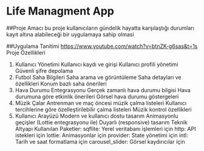 # Life Managment App

##Proje Amacı
bu proje kullanıcıların gündelik hayatta karşılaştığı durumları kayıt altına alabileceği bir uygulamaya sahip olmasi 

##Uygulama Tanitimi
https://www.youtube.com/watch?v=btnZK-g6sas&t=1s
Proje Özellikleri
1. Kullanıcı Yönetimi
Kullanıcı kaydı ve girişi
Kullanıcı profili yönetimi
Güvenli şifre depolama
2. Futbol Saha Bilgileri
Saha arama ve görüntüleme
Saha detayları ve özellikleri
Konum bazlı saha önerileri
3. Hava Durumu Entegrasyonu
Gerçek zamanlı hava durumu bilgisi
Hava durumuna göre etkinlik önerileri
Görsel hava durumu göstergeleri
4. Müzik Çalar
Antrenman ve maç öncesi müzik çalma listeleri
Kullanıcı tercihlerine göre özelleştirilebilir çalma listeleri
Müzik kontrol özellikleri
5. Kullanıcı Arayüzü
Modern ve kullanıcı dostu tasarım
Animasyonlu geçişler (Lottie entegrasyonu ile)
Duyarlı (responsive) tasarım
Teknik Altyapı
Kullanılan Paketler:
sqflite: Yerel veritabanı işlemleri için
http: API istekleri için
lottie: Animasyonlar için
provider: State yönetimi için
intl: Tarih ve saat formatlama için
carousel_slider: Görsel kaydırıcılar için








